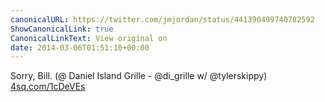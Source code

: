 ```yaml
---
canonicalURL: https://twitter.com/jmjordan/status/441390499740782592
ShowCanonicalLink: true
CanonicalLinkText: View original on
date: 2014-03-06T01:51:10+00:00
---
```

Sorry, Bill. (@ Daniel Island Grille - @di_grille w/ @tylerskippy) [4sq.com/1cDeVEs](http://4sq.com/1cDeVEs)